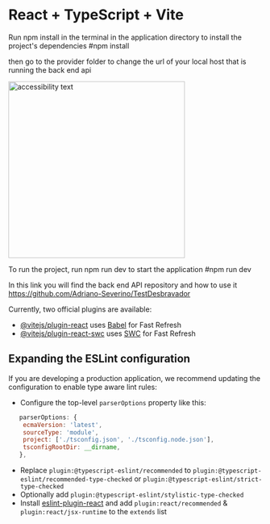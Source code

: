 # React + TypeScript + Vite

Run npm install in the terminal in the application directory to install the project's dependencies
#npm install

then go to the provider folder to change the url of your local host that is running the back end api

<p align="left">
  <img src="https://prnt.sc/hDPr_U4p2ZoM" width="350" alt="accessibility text">
</p>

To run the project, run npm run dev to start the application
#npm run dev

In this link you will find the back end API repository and how to use it
https://github.com/Adriano-Severino/TestDesbravador


Currently, two official plugins are available:

- [@vitejs/plugin-react](https://github.com/vitejs/vite-plugin-react/blob/main/packages/plugin-react/README.md) uses [Babel](https://babeljs.io/) for Fast Refresh
- [@vitejs/plugin-react-swc](https://github.com/vitejs/vite-plugin-react-swc) uses [SWC](https://swc.rs/) for Fast Refresh

## Expanding the ESLint configuration

If you are developing a production application, we recommend updating the configuration to enable type aware lint rules:

- Configure the top-level `parserOptions` property like this:

```js
   parserOptions: {
    ecmaVersion: 'latest',
    sourceType: 'module',
    project: ['./tsconfig.json', './tsconfig.node.json'],
    tsconfigRootDir: __dirname,
   },
```

- Replace `plugin:@typescript-eslint/recommended` to `plugin:@typescript-eslint/recommended-type-checked` or `plugin:@typescript-eslint/strict-type-checked`
- Optionally add `plugin:@typescript-eslint/stylistic-type-checked`
- Install [eslint-plugin-react](https://github.com/jsx-eslint/eslint-plugin-react) and add `plugin:react/recommended` & `plugin:react/jsx-runtime` to the `extends` list
